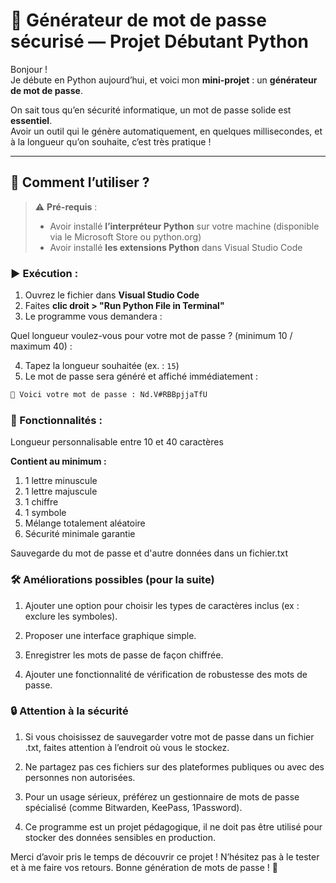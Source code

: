 # 🔐 Générateur de mot de passe sécurisé — Projet Débutant Python

Bonjour !  
Je débute en Python aujourd’hui, et voici mon **mini-projet** : un **générateur de mot de passe**.

On sait tous qu’en sécurité informatique, un mot de passe solide est **essentiel**.  
Avoir un outil qui le génère automatiquement, en quelques millisecondes, et à la longueur qu’on souhaite, c’est très pratique !

---

## 🚀 Comment l’utiliser ?

> ⚠️ **Pré-requis** :  
> - Avoir installé **l’interpréteur Python** sur votre machine (disponible via le Microsoft Store ou python.org)  
> - Avoir installé **les extensions Python** dans Visual Studio Code

### ▶️ Exécution :

1. Ouvrez le fichier dans **Visual Studio Code**
2. Faites **clic droit > "Run Python File in Terminal"**
3. Le programme vous demandera :


Quel longueur voulez-vous pour votre mot de passe ? (minimum 10 / maximum 40) :

4. Tapez la longueur souhaitée (ex. : `15`)  
5. Le mot de passe sera généré et affiché immédiatement :

```bash
🔐 Voici votre mot de passe : Nd.V#RBBpjjaTfU 
```
### 🎯 Fonctionnalités :

 Longueur personnalisable entre 10 et 40 caractères

 **Contient au minimum :**
1. 1 lettre minuscule
2. 1 lettre majuscule
3. 1 chiffre
4. 1 symbole
5. Mélange totalement aléatoire
6. Sécurité minimale garantie

Sauvegarde du mot de passe et d'autre données dans un fichier.txt

### 🛠️ Améliorations possibles (pour la suite)

1. Ajouter une option pour choisir les types de caractères inclus (ex : exclure les symboles).

2. Proposer une interface graphique simple.

3. Enregistrer les mots de passe de façon chiffrée.

4. Ajouter une fonctionnalité de vérification de robustesse des mots de passe.

### 🔒 Attention à la sécurité

1. Si vous choisissez de sauvegarder votre mot de passe dans un fichier .txt, faites attention à l’endroit où vous le stockez.

2. Ne partagez pas ces fichiers sur des plateformes publiques ou avec des personnes non autorisées.

3. Pour un usage sérieux, préférez un gestionnaire de mots de passe spécialisé (comme Bitwarden, KeePass, 1Password).

4. Ce programme est un projet pédagogique, il ne doit pas être utilisé pour stocker des données sensibles en production.

Merci d’avoir pris le temps de découvrir ce projet ! N’hésitez pas à le tester et à me faire vos retours. Bonne génération de mots de passe ! 🔐
